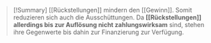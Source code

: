 >[!Summary]
>[[Rückstellungen]] mindern den [[Gewinn]]. Somit reduzieren sich auch die Ausschüttungen. Da **[[Rückstellungen]] allerdings bis zur Auflösung nicht zahlungswirksam** sind, stehen ihre Gegenwerte bis dahin zur Finanzierung zur Verfügung.

